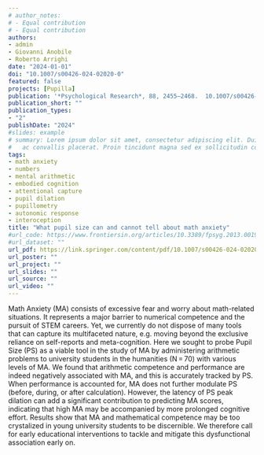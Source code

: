 ```yaml
---
# author_notes:
# - Equal contribution
# - Equal contribution
authors:
- admin
- Giovanni Anobile
- Roberto Arrighi
date: "2024-01-01"
doi: "10.1007/s00426-024-02020-0"
featured: false
projects: [Pupilla]
publication: '*Psychological Research*, 88, 2455–2468.  10.1007/s00426-024-02020-0'
publication_short: ""
publication_types:
- "2"
publishDate: "2024"
#slides: example
# summary: Lorem ipsum dolor sit amet, consectetur adipiscing elit. Duis posuere tellus
#   ac convallis placerat. Proin tincidunt magna sed ex sollicitudin condimentum.
tags:
- math anxiety
- numbers
- mental arithmetic
- embodied cognition
- attentional capture
- pupil dilation
- pupillometry
- autonomic response
- interoception
title: "What pupil size can and cannot tell about math anxiety"
#url_code: https://www.frontiersin.org/articles/10.3389/fpsyg.2013.00190/full
#url_dataset: ""
url_pdf: https://link.springer.com/content/pdf/10.1007/s00426-024-02020-0.pdf
url_poster: ""
url_project: ""
url_slides: ""
url_source: ""
url_video: ""
---
```


Math Anxiety (MA) consists of excessive fear and worry about math-related situations. It represents a major barrier to numerical competence and the pursuit of STEM careers. Yet, we currently do not dispose of many tools that can capture its multifaceted nature, e.g. moving beyond the exclusive reliance on self-reports and meta-cognition. Here we sought to probe Pupil Size (PS) as a viable tool in the study of MA by administering arithmetic problems to university students in the humanities (N = 70) with various levels of MA. We found that arithmetic competence and performance are indeed negatively associated with MA, and this is accurately tracked by PS. When performance is accounted for, MA does not further modulate PS (before, during, or after calculation). However, the latency of PS peak dilation can add a significant contribution to predicting MA scores, indicating that high MA may be accompanied by more prolonged cognitive effort. Results show that MA and mathematical competence may be too crystalized in young university students to be discernible. We therefore call for early educational interventions to tackle and mitigate this dysfunctional association early on.